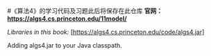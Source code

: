 #《算法4》的学习代码及习题此后将保存在此仓库
**官网：https://algs4.cs.princeton.edu/11model/**

_Libraries in this book:_
[https://algs4.cs.princeton.edu/code/algs4.jar]

Adding algs4.jar to your Java classpath.